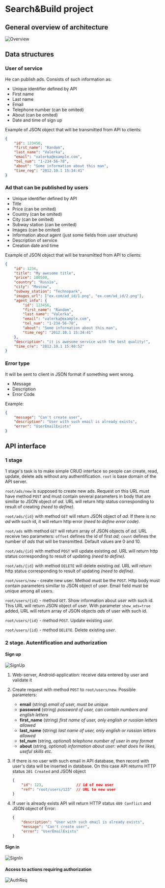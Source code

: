 # Search&Build project

## General overview of architecture

![Overview](/docs/GeneralOverview.png "Overview")

## Data structures

### User of service

He can publish ads. Consists of such information as:

* Unique identifier defined by API
* First name
* Last name
* Email
* Telephone number (can be omited)
* About (can be omited)
* Date and time of sign up

Example of JSON object that will be transmitted from API
to clients:

```json
{
    "id": 123456,
    "first_name": "Random",
    "last_name": "Valerka",
    "email": "valerka@example.com",
    "tel_num": "1-234-56-78",
    "about": "Some information about this man",
    "time_reg": "2012.10.1 15:34:41"
}
```

### Ad that can be published by users

* Unique identifier defined by API
* Title
* Price (can be omited)
* Country (can be omited)
* City (can be omited)
* Subway station (can be omited)
* Images (can be omited)
* Information about agent (just some fields from user structure)
* Description of service
* Creation date and time

Example of JSON object that will be transmitted from API
to clients:

```json
{
    "id": 1234,
    "title": "My awesome title",
    "price": 100500,
    "country": "Russia",
    "city": "Moscow",
    "subway_station": "Technopark",
    "images_url": ["ex.com/ad_id/1.png", "ex.com/ad_id/2.png"],
    "agent_info": {
        "id": 123456,
        "first_name": "Random",
        "last name": "Valerka",
        "email": "valerka@example.com",
        "tel_num": "1-234-56-78",
        "about": "Some information about this man",
        "time_reg": "2012.10.1 15:34:41"
    },
    "description": "it is awesome service with the best quality!",
    "time_cre": "2012.10.1 15:40:52"
}
```

### Error type

It will be sent to client in JSON format if something went wrong.

* Message
* Description
* Error Code

Example:

```json
{
    "message": "Can't create user",
    "description": "User with such email is already exists",
    "error": "UserEmailExists"
}
```

## API interface

### 1 stage

1 stage's task is to make simple CRUD interface so people can create, read, update, delete ads
without any authentification.
`root` is base domain of the API server.

`root/ads/new` is supposed to create new ads. Request on this URL must have method `POST` and must contain
several parameters in body that are simillar to JSON object of _ad_. URL will return http status corresponding to
result of creating *(need to define)*.

`root/ads/{id}` with method `GET` will return JSON object of _ad_. If there is no _ad_ with such id,
it will return http error *(need to define error code)*.

`root/ads` with method `GET` will return array of JSON objects of _ad_. URL receive two parameters:
`offset` defines the id of first _ad_; `count` defines the number of _ads_ that will be transmitted.
Default values are 0 and 10.

`root/ads/{id}` with method `POST` will update existing _ad_. URL will return http status corresponding to
result of updating *(need to define)*.

`root/ads/{id}` with method `DELETE` will delete existing _ad_. URL will return http status corresponding to
result of updating *(need to define)*.

`root/users/new` - create new user. Method must be the `POST`. Http body must contain parameters simillar to
JSON object of _user_. Email field must be unique among all users.

`root/users/{id}` - method `GET`. Show information about _user_ with such id. This URL will return JSON object of _user_.
With parameter `show_ads=true` added, URL will return array of JSON objects _ads_ of user with such id.

`root/users/{id}` - method `POST`. Update existing _user_.

`root/users/{id}` - method `DELETE`. Delete existing _user_.

### 2 stage. Autentification and authorization

#### Sign up

![SignUp](/docs/SignUp.PNG "SignUp")

1. Web-server, Android-application: receive data entered by user and validate it
2. Create request with method `POST` to `root/users/new`. Possible parameters:
    * __email__ (string) *email of user, must be unique*
    * __password__ (string) *password of user, can contain numbers and english letters*
    * __first_name__ (string) *first name of user, only english or russian letters allowed*
    * __last_name__ (string) *last name of user, only english or russian letters allowed*
    * __tel_num__ (string, *optional*) *telephone number of user in any format*
    * __about__ (string, *optional*) *information about user: what does he likes, useful skills etc.*
3. If there is no user with such email in API database, then record with user's data will be inserted in database. On this case API returns HTTP status `201 Created` and JSON object

    ```JSON with Comments
    {
        "id": 123,               // id of new user
        "ref": "root/users/123"  // URL to new user
    }
    ```

4. If user is already exists API will return HTTP status `409 Conflict` and JSON object of Error:

    ```json
    {
        "description": "User with such email is already exists",
        "message": "Can't create user",
        "error": "UserEmailExists"
    }
    ```

#### Sign in

![SignIn](/docs/SignIn.PNG "SignIn")

#### Access to actions requiring authorization

![AuthReq](/docs/AuthReq.PNG "AuthReq")
